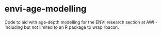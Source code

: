 # envi-age-modelling
Code to aid with age-depth modelling for the ENVI research section at AWI - including but not limited to an R package to wrap rbacon.
